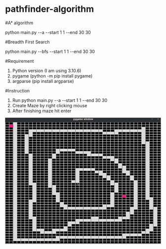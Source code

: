 # pathfinder-algorithm
#A* algorithm

python main.py --a --start 1 1 --end 30 30

#Breadth First Search 

python main.py --bfs --start 1 1 --end 30 30

#Requirement 
1. Python version (I am using 3.10.6)
2. pygame  (python -m pip install pygame)
3. argparse (pip install argparse)

#Instruction
1. Run python main.py --a --start 1 1 --end 30 30
2. Create Maze by right clicking mouse 
3. After finishing maze hit enter


![pathfinding](https://github.com/prajwolshakya/pathfinder-algorithm/blob/master/gif/pathfinding.gif)
